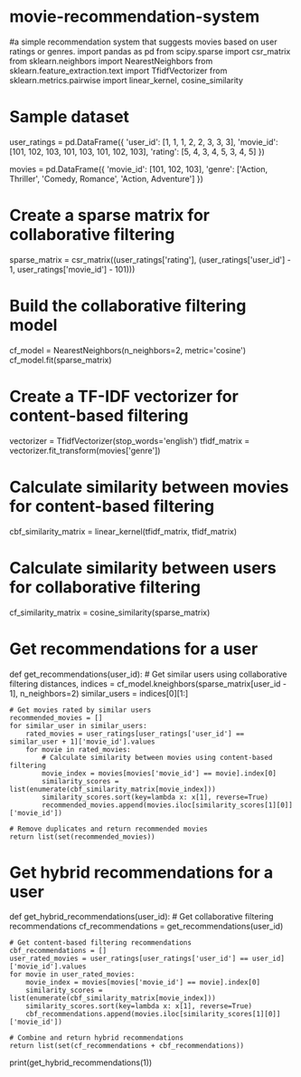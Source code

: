 # movie-recommendation-system
#a simple recommendation system that suggests movies based on user ratings or genres.
import pandas as pd
from scipy.sparse import csr_matrix
from sklearn.neighbors import NearestNeighbors
from sklearn.feature_extraction.text import TfidfVectorizer
from sklearn.metrics.pairwise import linear_kernel, cosine_similarity

# Sample dataset
user_ratings = pd.DataFrame({
    'user_id': [1, 1, 1, 2, 2, 3, 3, 3],
    'movie_id': [101, 102, 103, 101, 103, 101, 102, 103],
    'rating': [5, 4, 3, 4, 5, 3, 4, 5]
})

movies = pd.DataFrame({
    'movie_id': [101, 102, 103],
    'genre': ['Action, Thriller', 'Comedy, Romance', 'Action, Adventure']
})

# Create a sparse matrix for collaborative filtering
sparse_matrix = csr_matrix((user_ratings['rating'], (user_ratings['user_id'] - 1, user_ratings['movie_id'] - 101)))

# Build the collaborative filtering model
cf_model = NearestNeighbors(n_neighbors=2, metric='cosine')
cf_model.fit(sparse_matrix)

# Create a TF-IDF vectorizer for content-based filtering
vectorizer = TfidfVectorizer(stop_words='english')
tfidf_matrix = vectorizer.fit_transform(movies['genre'])

# Calculate similarity between movies for content-based filtering
cbf_similarity_matrix = linear_kernel(tfidf_matrix, tfidf_matrix)

# Calculate similarity between users for collaborative filtering
cf_similarity_matrix = cosine_similarity(sparse_matrix)

# Get recommendations for a user
def get_recommendations(user_id):
    # Get similar users using collaborative filtering
    distances, indices = cf_model.kneighbors(sparse_matrix[user_id - 1], n_neighbors=2)
    similar_users = indices[0][1:]

    # Get movies rated by similar users
    recommended_movies = []
    for similar_user in similar_users:
        rated_movies = user_ratings[user_ratings['user_id'] == similar_user + 1]['movie_id'].values
        for movie in rated_movies:
            # Calculate similarity between movies using content-based filtering
            movie_index = movies[movies['movie_id'] == movie].index[0]
            similarity_scores = list(enumerate(cbf_similarity_matrix[movie_index]))
            similarity_scores.sort(key=lambda x: x[1], reverse=True)
            recommended_movies.append(movies.iloc[similarity_scores[1][0]]['movie_id'])

    # Remove duplicates and return recommended movies
    return list(set(recommended_movies))

# Get hybrid recommendations for a user
def get_hybrid_recommendations(user_id):
    # Get collaborative filtering recommendations
    cf_recommendations = get_recommendations(user_id)

    # Get content-based filtering recommendations
    cbf_recommendations = []
    user_rated_movies = user_ratings[user_ratings['user_id'] == user_id]['movie_id'].values
    for movie in user_rated_movies:
        movie_index = movies[movies['movie_id'] == movie].index[0]
        similarity_scores = list(enumerate(cbf_similarity_matrix[movie_index]))
        similarity_scores.sort(key=lambda x: x[1], reverse=True)
        cbf_recommendations.append(movies.iloc[similarity_scores[1][0]]['movie_id'])

    # Combine and return hybrid recommendations
    return list(set(cf_recommendations + cbf_recommendations))

print(get_hybrid_recommendations(1))
